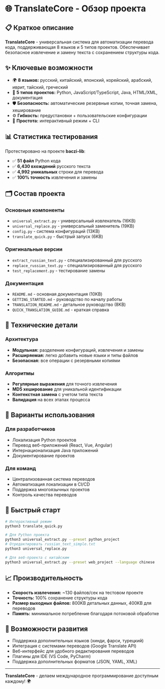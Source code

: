 # 🌐 TranslateCore - Обзор проекта

## 📋 Краткое описание

**TranslateCore** - универсальная система для автоматизации перевода кода, поддерживающая 8 языков и 5 типов проектов. Обеспечивает безопасное извлечение и замену текста с сохранением структуры кода.

## ✨ Ключевые возможности

- 🌍 **8 языков:** русский, китайский, японский, корейский, арабский, иврит, тайский, греческий
- 📁 **5 типов проектов:** Python, JavaScript/TypeScript, Java, HTML/XML, документация  
- 🛡️ **Безопасность:** автоматические резервные копии, точная замена, хеширование
- ⚙️ **Гибкость:** предустановки + пользовательские конфигурации
- 🚀 **Простота:** интерактивный режим + CLI

## 📊 Статистика тестирования

Протестировано на проекте **baczi-lib**:
- ✅ **51 файл** Python кода
- ✅ **6,430 вхождений** русского текста  
- ✅ **4,992 уникальных** строки для перевода
- ✅ **100% точность** извлечения и замены

## 🗂️ Состав проекта

### Основные компоненты
- `universal_extract.py` - универсальный извлекатель (16KB)
- `universal_replace.py` - универсальный заменитель (19KB)  
- `config.py` - система конфигураций (13KB)
- `translate_quick.py` - быстрый запуск (6KB)

### Оригинальные версии
- `extract_russian_text.py` - специализированный для русского
- `replace_russian_text.py` - специализированный для русского
- `test_replacement.py` - тестирование замены

### Документация
- `README.md` - основная документация (10KB)
- `GETTING_STARTED.md` - руководство по началу работы
- `TRANSLATION_README.md` - детальное руководство (8KB)
- `QUICK_TRANSLATION_GUIDE.md` - краткая справка

## 🔧 Технические детали

### Архитектура
- **Модульная:** разделение конфигураций, извлечения и замены
- **Расширяемая:** легко добавить новые языки и типы файлов
- **Безопасная:** все операции с резервными копиями

### Алгоритмы
- **Регулярные выражения** для точного извлечения
- **MD5 хеширование** для уникальной идентификации  
- **Контекстная замена** с учетом типа текста
- **Валидация** на всех этапах процесса

## 🎯 Варианты использования

### Для разработчиков
- Локализация Python проектов
- Перевод веб-приложений (React, Vue, Angular)  
- Интернационализация Java приложений
- Документирование проектов

### Для команд
- Централизованная система переводов
- Автоматизация локализации в CI/CD
- Поддержка многоязычных проектов
- Контроль качества переводов

## 🚀 Быстрый старт

```bash
# Интерактивный режим
python3 translate_quick.py

# Для Python проекта
python3 universal_extract.py --preset python_project
# Отредактировать russian_text_simple.txt  
python3 universal_replace.py

# Для веб-проекта с китайским
python3 universal_extract.py --preset web_project --language chinese
```

## 📈 Производительность

- **Скорость извлечения:** ~130 файлов/сек на тестовом проекте
- **Точность:** 100% сохранение структуры кода
- **Размер выходных файлов:** 800KB детальных данных, 400KB для переводов
- **Память:** минимальное потребление благодаря потоковой обработке

## 🔮 Возможности развития

- Поддержка дополнительных языков (хинди, фарси, турецкий)
- Интеграция с системами переводов (Google Translate API)
- Веб-интерфейс для удобного редактирования переводов
- Плагины для IDE (VS Code, PyCharm)
- Поддержка дополнительных форматов (JSON, YAML, XML)

---

**TranslateCore** - делаем международное программирование доступным каждому! 🌍
